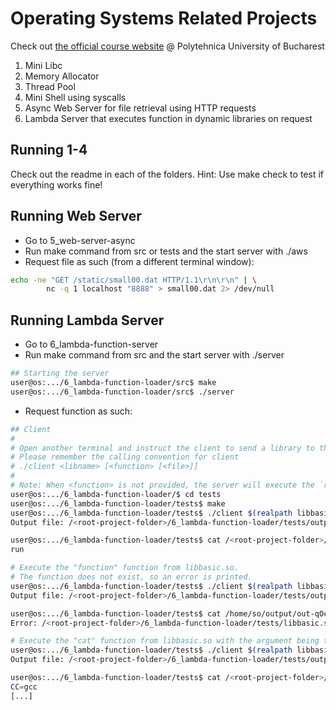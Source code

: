 # Operating Systems Related Projects
Check out [the official course website](https://cs-pub-ro.github.io/operating-systems/) @ Polytehnica University of Bucharest

1. Mini Libc
2. Memory Allocator
3. Thread Pool
4. Mini Shell using syscalls
5. Async Web Server for file retrieval using HTTP requests
6. Lambda Server that executes function in dynamic libraries on request

## Running 1-4

Check out the readme in each of the folders.
Hint: Use make check to test if everything works fine!

## Running Web Server

- Go to 5_web-server-async
- Run make command from src or tests and the start server with ./aws
- Request file as such (from a different terminal window):
```sh
echo -ne "GET /static/small00.dat HTTP/1.1\r\n\r\n" | \
        nc -q 1 localhost "8888" > small00.dat 2> /dev/null
```

## Running Lambda Server

- Go to 6_lambda-function-server
- Run make command from src and the start server with ./server
```sh
## Starting the server
user@os:.../6_lambda-function-loader/src$ make
user@os:.../6_lambda-function-loader/src$ ./server
```
- Request function as such:
```sh
## Client
#
# Open another terminal and instruct the client to send a library to the server.
# Please remember the calling convention for client
# ./client <libname> [<function> [<file>]]
#
# Note: When <function> is not provided, the server will execute the `run` function.
user@os:.../6_lambda-function-loader/$ cd tests
user@os:.../6_lambda-function-loader/tests$ make
user@os:.../6_lambda-function-loader/tests$ ./client $(realpath libbasic.so)
Output file: /<root-project-folder>/6_lambda-function-loader/tests/output/out-bSJdTv

user@os:.../6_lambda-function-loader/tests$ cat /<root-project-folder>/6_lambda-function-loader/tests/output/out-bSJdTv
run

# Execute the "function" function from libbasic.so.
# The function does not exist, so an error is printed.
user@os:.../6_lambda-function-loader/tests$ ./client $(realpath libbasic.so) function
Output file: /<root-project-folder>/6_lambda-function-loader/tests/output/out-qOcoAA

user@os:.../6_lambda-function-loader/tests$ cat /home/so/output/out-qOcoAA
Error: /<root-project-folder>/6_lambda-function-loader/tests/libbasic.so function could not be executed.

# Execute the "cat" function from libbasic.so with the argument being the full path of file "Makefile"
user@os:.../6_lambda-function-loader/tests$ ./client $(realpath libbasic.so) cat $(realpath Makefile)
Output file: /<root-project-folder>/6_lambda-function-loader/tests/output/out-y732bN

user@os:.../6_lambda-function-loader/tests$ cat /<root-project-folder>/6_lambda-function-loader/tests/output/out-y732bN
CC=gcc
[...]
```
